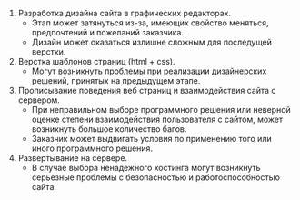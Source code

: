 1. Разработка дизайна сайта в графических редакторах.
    - Этап может затянуться из-за, имеющих свойство меняться, предпочтений и пожеланий заказчика.
    - Дизайн может оказаться излишне сложным для последущей верстки.
2. Верстка шаблонов страниц (html + css).
    - Могут возникнуть проблемы при реализации дизайнерских решений, принятых на предыдущем этапе.
3. Прописывание поведения веб страниц и взаимодействия сайта с сервером.
    - При неправильном выборе программного решения или неверной оценке степени взаимодействия пользователя с сайтом, может возникнуть большое количество багов.
    - Заказчик может выдвигать условия по применению того или иного программного решения.
4. Развертывание на сервере.
    - В случае выбора ненадежного хостинга могут возникнуть серьезные проблемы с безопасностью и работоспособностью сайта.
